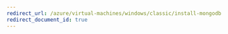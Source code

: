 ```yaml
---
redirect_url: /azure/virtual-machines/windows/classic/install-mongodb
redirect_document_id: true
---
```

